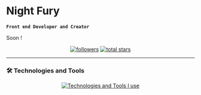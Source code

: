 # Night Fury

**`Front end Developer and Creator`**

Soon !

<p align="center"> 
      <a href="https://github.com/NightFury66?tab=followers">
         <img alt="followers" title="Follow me" src="https://custom-icon-badges.demolab.com/github/followers/NightFury66?color=236ad3&labelColor=1155ba&style=for-the-badge&logo=person-add&label=Follow&logoColor=white"/></a>
      <a href="https://github.com/NightFury66?tab=repositories&sort=stargazers">
         <img alt="total stars" title="Total stars on GitHub" src="https://custom-icon-badges.demolab.com/github/stars/NightFury66?color=55960c&style=for-the-badge&labelColor=488207&logo=star"/></a>
</p>
   
---

### 🛠️ Technologies and Tools


<div>
<p align="center">
  <a href="https://skillicons.dev">
    <img src="https://skillicons.dev/icons?i=discord,bots,vscode,html,css,bootstrap,js,nodejs,express,postman,mongodb,git,github,gitlab,react,next,netlify,tailwind,ps,replit,wordpress&perline=6" alt="Technologies and Tools I use" />
  </a>
</p>
</div>
